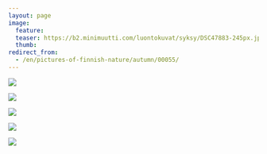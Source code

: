 ```yaml
---
layout: page
image:
  feature:
  teaser: https://b2.minimuutti.com/luontokuvat/syksy/DSC47883-245px.jpg
  thumb:
redirect_from:
  - /en/pictures-of-finnish-nature/autumn/00055/
---
```


![](https://b2.minimuutti.com/luontokuvat/syksy/DSC47842-800px.jpg)

![](https://b2.minimuutti.com/luontokuvat/syksy/DSC47845-800px.jpg)

![](https://b2.minimuutti.com/luontokuvat/syksy/DSC47863-800px.jpg)

![](https://b2.minimuutti.com/luontokuvat/syksy/DSC47881-800px.jpg)

![](https://b2.minimuutti.com/luontokuvat/syksy/DSC47883-800px.jpg)
